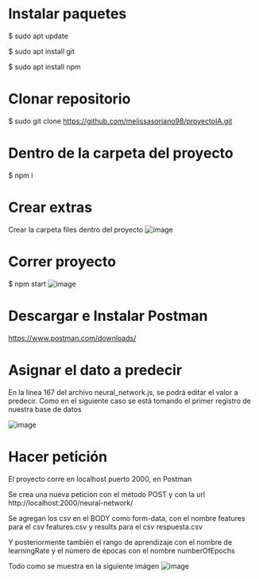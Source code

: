 # Instalar paquetes
$ sudo apt update

$ sudo apt install git

$ sudo apt install npm 

# Clonar repositorio 
$ sudo git clone https://github.com/melissasoriano98/proyectoIA.git

# Dentro de la carpeta del proyecto 
$ npm i

# Crear extras
 Crear la carpeta files dentro del proyecto
 ![image](https://user-images.githubusercontent.com/34258748/126432911-b19e3012-80e0-420e-8116-f9271a1fe753.png)
 
# Correr proyecto 
$ npm start 
![image](https://user-images.githubusercontent.com/34258748/126432526-0601ddbb-6392-48a5-bfdd-fec6bed5b85e.png)

# Descargar e Instalar Postman
https://www.postman.com/downloads/

# Asignar el dato a predecir
En la línea 167 del archivo neural_network.js, se podrá editar el valor a predecir. Como en el siguiente caso se está tomando el primer registro de nuestra base de datos

![image](https://user-images.githubusercontent.com/34258748/126433232-68b05fef-1876-4d05-a23e-fc2cdea42fb1.png)


# Hacer petición 
El proyecto corre en localhost puerto 2000, en Postman

Se crea una nueva petición con el método POST y con la url http://localhost:2000/neural-network/

Se agregan los csv en el BODY como form-data, con el nombre features para el csv features.csv y results para el csv respuesta.csv

Y posteriormente también el rango de aprendizaje con el nombre de learningRate y el número de épocas con el nombre numberOfEpochs

Todo como se muestra en la siguiente imágen
![image](https://user-images.githubusercontent.com/34258748/126434657-6b9a4d82-5438-4cc8-90a5-314b4364f56c.png)
